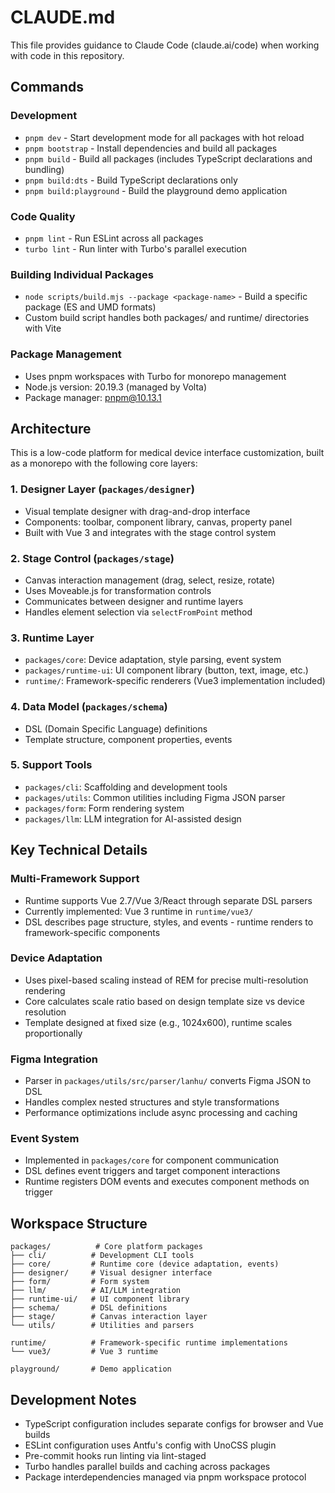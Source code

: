 # CLAUDE.md

This file provides guidance to Claude Code (claude.ai/code) when working with code in this repository.

## Commands

### Development
- `pnpm dev` - Start development mode for all packages with hot reload
- `pnpm bootstrap` - Install dependencies and build all packages  
- `pnpm build` - Build all packages (includes TypeScript declarations and bundling)
- `pnpm build:dts` - Build TypeScript declarations only
- `pnpm build:playground` - Build the playground demo application

### Code Quality
- `pnpm lint` - Run ESLint across all packages
- `turbo lint` - Run linter with Turbo's parallel execution

### Building Individual Packages
- `node scripts/build.mjs --package <package-name>` - Build a specific package (ES and UMD formats)
- Custom build script handles both packages/ and runtime/ directories with Vite

### Package Management
- Uses pnpm workspaces with Turbo for monorepo management
- Node.js version: 20.19.3 (managed by Volta)
- Package manager: pnpm@10.13.1

## Architecture

This is a low-code platform for medical device interface customization, built as a monorepo with the following core layers:

### 1. Designer Layer (`packages/designer`)
- Visual template designer with drag-and-drop interface
- Components: toolbar, component library, canvas, property panel
- Built with Vue 3 and integrates with the stage control system

### 2. Stage Control (`packages/stage`) 
- Canvas interaction management (drag, select, resize, rotate)
- Uses Moveable.js for transformation controls
- Communicates between designer and runtime layers
- Handles element selection via `selectFromPoint` method

### 3. Runtime Layer
- `packages/core`: Device adaptation, style parsing, event system
- `packages/runtime-ui`: UI component library (button, text, image, etc.)
- `runtime/`: Framework-specific renderers (Vue3 implementation included)

### 4. Data Model (`packages/schema`)
- DSL (Domain Specific Language) definitions
- Template structure, component properties, events

### 5. Support Tools
- `packages/cli`: Scaffolding and development tools
- `packages/utils`: Common utilities including Figma JSON parser
- `packages/form`: Form rendering system
- `packages/llm`: LLM integration for AI-assisted design

## Key Technical Details

### Multi-Framework Support
- Runtime supports Vue 2.7/Vue 3/React through separate DSL parsers
- Currently implemented: Vue 3 runtime in `runtime/vue3/`
- DSL describes page structure, styles, and events - runtime renders to framework-specific components

### Device Adaptation
- Uses pixel-based scaling instead of REM for precise multi-resolution rendering
- Core calculates scale ratio based on design template size vs device resolution
- Template designed at fixed size (e.g., 1024x600), runtime scales proportionally

### Figma Integration
- Parser in `packages/utils/src/parser/lanhu/` converts Figma JSON to DSL
- Handles complex nested structures and style transformations
- Performance optimizations include async processing and caching

### Event System
- Implemented in `packages/core` for component communication
- DSL defines event triggers and target component interactions
- Runtime registers DOM events and executes component methods on trigger

## Workspace Structure

```
packages/          # Core platform packages
├── cli/          # Development CLI tools
├── core/         # Runtime core (device adaptation, events)
├── designer/     # Visual designer interface
├── form/         # Form system
├── llm/          # AI/LLM integration
├── runtime-ui/   # UI component library
├── schema/       # DSL definitions
├── stage/        # Canvas interaction layer
└── utils/        # Utilities and parsers

runtime/          # Framework-specific runtime implementations
└── vue3/         # Vue 3 runtime

playground/       # Demo application
```

## Development Notes

- TypeScript configuration includes separate configs for browser and Vue builds
- ESLint configuration uses Antfu's config with UnoCSS plugin
- Pre-commit hooks run linting via lint-staged
- Turbo handles parallel builds and caching across packages
- Package interdependencies managed via pnpm workspace protocol